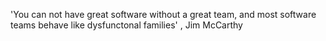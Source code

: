 'You can not have great software without a great team, and most software teams behave like dysfunctonal families' , Jim McCarthy